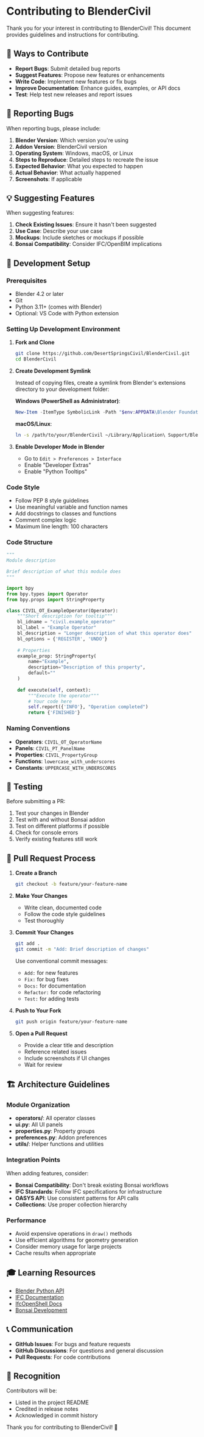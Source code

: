 # Contributing to BlenderCivil

Thank you for your interest in contributing to BlenderCivil! This document provides guidelines and instructions for contributing.

## 🎯 Ways to Contribute

- **Report Bugs**: Submit detailed bug reports
- **Suggest Features**: Propose new features or enhancements
- **Write Code**: Implement new features or fix bugs
- **Improve Documentation**: Enhance guides, examples, or API docs
- **Test**: Help test new releases and report issues

## 🐛 Reporting Bugs

When reporting bugs, please include:

1. **Blender Version**: Which version you're using
2. **Addon Version**: BlenderCivil version
3. **Operating System**: Windows, macOS, or Linux
4. **Steps to Reproduce**: Detailed steps to recreate the issue
5. **Expected Behavior**: What you expected to happen
6. **Actual Behavior**: What actually happened
7. **Screenshots**: If applicable

## 💡 Suggesting Features

When suggesting features:

1. **Check Existing Issues**: Ensure it hasn't been suggested
2. **Use Case**: Describe your use case
3. **Mockups**: Include sketches or mockups if possible
4. **Bonsai Compatibility**: Consider IFC/OpenBIM implications

## 🔧 Development Setup

### Prerequisites

- Blender 4.2 or later
- Git
- Python 3.11+ (comes with Blender)
- Optional: VS Code with Python extension

### Setting Up Development Environment

1. **Fork and Clone**
   ```bash
   git clone https://github.com/DesertSpringsCivil/BlenderCivil.git
   cd BlenderCivil
   ```

2. **Create Development Symlink**
   
   Instead of copying files, create a symlink from Blender's extensions directory to your development folder:
   
   **Windows (PowerShell as Administrator)**:
   ```powershell
   New-Item -ItemType SymbolicLink -Path "$env:APPDATA\Blender Foundation\Blender\4.2\extensions\user_default\BlenderCivil" -Target "C:\path\to\your\BlenderCivil"
   ```
   
   **macOS/Linux**:
   ```bash
   ln -s /path/to/your/BlenderCivil ~/Library/Application\ Support/Blender/4.2/extensions/user_default/BlenderCivil
   ```

3. **Enable Developer Mode in Blender**
   - Go to `Edit > Preferences > Interface`
   - Enable "Developer Extras"
   - Enable "Python Tooltips"

### Code Style

- Follow PEP 8 style guidelines
- Use meaningful variable and function names
- Add docstrings to classes and functions
- Comment complex logic
- Maximum line length: 100 characters

### Code Structure

```python
"""
Module description

Brief description of what this module does
"""

import bpy
from bpy.types import Operator
from bpy.props import StringProperty

class CIVIL_OT_ExampleOperator(Operator):
    """Short description for tooltip"""
    bl_idname = "civil.example_operator"
    bl_label = "Example Operator"
    bl_description = "Longer description of what this operator does"
    bl_options = {'REGISTER', 'UNDO'}
    
    # Properties
    example_prop: StringProperty(
        name="Example",
        description="Description of this property",
        default=""
    )
    
    def execute(self, context):
        """Execute the operator"""
        # Your code here
        self.report({'INFO'}, "Operation completed")
        return {'FINISHED'}
```

### Naming Conventions

- **Operators**: `CIVIL_OT_OperatorName`
- **Panels**: `CIVIL_PT_PanelName`
- **Properties**: `CIVIL_PropertyGroup`
- **Functions**: `lowercase_with_underscores`
- **Constants**: `UPPERCASE_WITH_UNDERSCORES`

## 🧪 Testing

Before submitting a PR:

1. Test your changes in Blender
2. Test with and without Bonsai addon
3. Test on different platforms if possible
4. Check for console errors
5. Verify existing features still work

## 📝 Pull Request Process

1. **Create a Branch**
   ```bash
   git checkout -b feature/your-feature-name
   ```

2. **Make Your Changes**
   - Write clean, documented code
   - Follow the code style guidelines
   - Test thoroughly

3. **Commit Your Changes**
   ```bash
   git add .
   git commit -m "Add: Brief description of changes"
   ```
   
   Use conventional commit messages:
   - `Add:` for new features
   - `Fix:` for bug fixes
   - `Docs:` for documentation
   - `Refactor:` for code refactoring
   - `Test:` for adding tests

4. **Push to Your Fork**
   ```bash
   git push origin feature/your-feature-name
   ```

5. **Open a Pull Request**
   - Provide a clear title and description
   - Reference related issues
   - Include screenshots if UI changes
   - Wait for review

## 🏗️ Architecture Guidelines

### Module Organization

- **operators/**: All operator classes
- **ui.py**: All UI panels
- **properties.py**: Property groups
- **preferences.py**: Addon preferences
- **utils/**: Helper functions and utilities

### Integration Points

When adding features, consider:

- **Bonsai Compatibility**: Don't break existing Bonsai workflows
- **IFC Standards**: Follow IFC specifications for infrastructure
- **OASYS API**: Use consistent patterns for API calls
- **Collections**: Use proper collection hierarchy

### Performance

- Avoid expensive operations in `draw()` methods
- Use efficient algorithms for geometry generation
- Consider memory usage for large projects
- Cache results when appropriate

## 🎓 Learning Resources

- [Blender Python API](https://docs.blender.org/api/current/)
- [IFC Documentation](https://standards.buildingsmart.org/IFC/)
- [IfcOpenShell Docs](https://docs.ifcopenshell.org/)
- [Bonsai Development](https://docs.bonsaibim.org/guides/development/)

## 📞 Communication

- **GitHub Issues**: For bugs and feature requests
- **GitHub Discussions**: For questions and general discussion
- **Pull Requests**: For code contributions

## 🙏 Recognition

Contributors will be:
- Listed in the project README
- Credited in release notes
- Acknowledged in commit history

Thank you for contributing to BlenderCivil! 🎉
